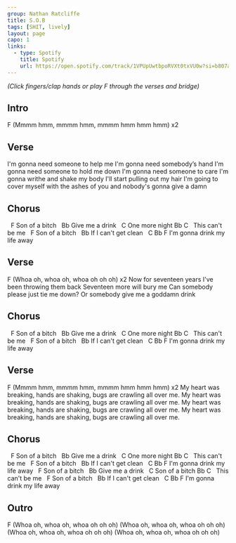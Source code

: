 ```yaml
---
group: Nathan Ratcliffe
title: S.O.B
tags: [SHIT, lively]
layout: page
capo: 1
links: 
  - type: Spotify
    title: Spotify
    url: https://open.spotify.com/track/1VPUpUwtbpoRVXt0txVU0w?si=b807a739cfca4e2f
---
```


*(Click fingers/clap hands or play F through the verses and bridge)*

## Intro

F
(Mmmm hmm, mmmm hmm, mmmm hmm hmm hmm) x2

## Verse

I'm gonna need someone to help me
I'm gonna need somebody’s hand
I'm gonna need someone to hold me down
I'm gonna need someone to care
I'm gonna writhe and shake my body
I'll start pulling out my hair
I'm going to cover myself with the ashes of you and nobody's gonna give a damn

## Chorus

&nbsp;             F
Son of a bitch
&nbsp;               Bb
Give me a drink
&nbsp;              C
One more night
Bb                  C
&nbsp;  This can't be me
&nbsp;              F
Son of a bitch
&nbsp;                    Bb
If I can't get clean
&nbsp;             C              Bb        F
I'm gonna drink my life away

## Verse

F
(Whoa oh, whoa oh, whoa oh oh oh) x2
Now for seventeen years I've been throwing them back
Seventeen more will bury me
Can somebody please just tie me down?
Or somebody give me a goddamn drink

## Chorus

&nbsp;             F
Son of a bitch
&nbsp;                Bb
Give me a drink
&nbsp;              C
One more night
Bb                 C
&nbsp;  This can't be me
&nbsp;               F
Son of a bitch
&nbsp;                    Bb
If I can't get clean
&nbsp;            C               Bb        F
I'm gonna drink my life away

## Verse

F
(Mmmm hmm, mmmm hmm, mmmm hmm hmm hmm) x2
My heart was breaking, hands are shaking, bugs are crawling all over me.
My heart was breaking, hands are shaking, bugs are crawling all over me.
My heart was breaking, hands are shaking, bugs are crawling all over me.
My heart was breaking, hands are shaking, bugs are crawling all over me.

## Chorus

&nbsp;              F
Son of a bitch
&nbsp;               Bb
Give me a drink
&nbsp;              C
One more night
Bb                  C
&nbsp;  This can't be me
&nbsp;             F
Son of a bitch
&nbsp;                    Bb
If I can't get clean
&nbsp;             C              Bb        F
I'm gonna drink my life away
&nbsp;              F
Son of a bitch
&nbsp;              Bb
Give me a drink
&nbsp;              C
Son of a bitch
Bb               C
&nbsp;  This can't be me
&nbsp;              F
Son of a bitch
&nbsp;                    Bb
If I can't get clean
&nbsp;             C             Bb        F
I'm gonna drink my life away

## Outro

F
(Whoa oh, whoa oh, whoa oh oh oh)
(Whoa oh, whoa oh, whoa oh oh oh)
(Whoa oh, whoa oh, whoa oh oh oh)
(Whoa oh, whoa oh, whoa oh oh oh)

